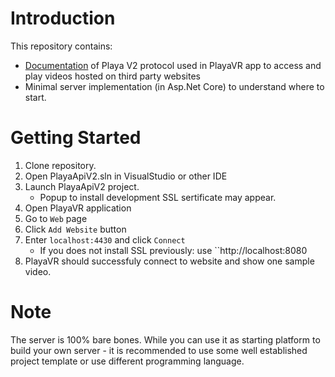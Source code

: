 # Introduction

This repository contains:
- [Documentation](docs.md) of Playa V2 protocol used in PlayaVR app to access and play videos hosted on third party websites
- Minimal server implementation (in Asp.Net Core) to understand where to start.

# Getting Started

1. Clone repository.
1. Open PlayaApiV2.sln in VisualStudio or other IDE
1. Launch PlayaApiV2 project.
	- Popup to install development SSL sertificate may appear.
1. Open PlayaVR application
1. Go to ``Web`` page
1. Click ``Add Website`` button
1. Enter ``localhost:4430`` and click ``Connect``
	- If you does not install SSL previously: use ``http://localhost:8080
1. PlayaVR should successfuly connect to website and show one sample video.

# Note

The server is 100% bare bones.
While you can use it as starting platform to build your own server - it is recommended to use some well established project template or use different programming language.